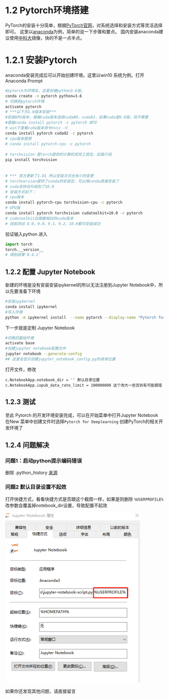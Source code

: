 # 1.2 Pytorch环境搭建
PyTorch的安装十分简单，根据[PyTorch官网](https://pytorch.org/)，对系统选择和安装方式等灵活选择即可。
这里以[anaconda](https://www.anaconda.com/)为例，简单的说一下步骤和要点。
国内安装anaconda建议使用[中科大](http://mirrors.ustc.edu.cn/help/anaconda.html)镜像，快的不是一点半点。

# 1.2.1 安装Pytorch
anaconda安装完成后可以开始创建环境，这里以win10 系统为例。打开Anaconda Prompt
```bash
#pytorch为环境名，这里创建python3.6版。
conda create -n pytorch python=3.6
# 切换到pytorch环境
activate pytorch
# ***以下为1.0版本安装***
#安装GPU版本，根据cuda版本选择cuda80，cuda92，如果cuda是9.0版，则不需要
#直接conda install pytorch -c pytorch 即可
# win下查看cuda版本命令nvcc -V
conda install pytorch cuda92 -c pytorch
# cpu版本使用
# conda install pytorch-cpu -c pytorch

# torchvision 是torch提供的计算机视觉工具包，后面介绍
pip install torchvision


# *** 官方更新了1.01 所以安装方式也有小的变更
# torchversion提供了conda的安装包，可以用conda直接安装了
# cuda支持也升级到了10.0
# 安装方式如下：
# cpu版本
conda install pytorch-cpu torchvision-cpu -c pytorch
# GPU版 
conda install pytorch torchvision cudatoolkit=10.0 -c pytorch
# cudatoolkit后跟着相应的cuda版本
# 目前测试 8.0、9.0、9.1、9.2、10.0都可安装成功


```

验证输入python 进入
```python
import torch
torch.__version__
# 得到结果'0.4.1'
```

## 1.2.2 配置 Jupyter Notebook
新建的环境是没有安装安装ipykernel的所以无法注册到Jupyter Notebook中，所以先要准备下环境
```bash
#安装ipykernel
conda install ipykernel
#写入环境
python -m ipykernel install  --name pytorch --display-name "Pytorch for Deeplearning"
```
下一步就是定制 Jupyter Notebook
```bash
#切换回基础环境
activate base
#创建jupyter notebook配置文件
jupyter notebook --generate-config
## 这里会显示创建jupyter_notebook_config.py的具体位置
```
打开文件，修改
```
c.NotebookApp.notebook_dir = '' 默认目录位置
c.NotebookApp.iopub_data_rate_limit = 100000000 这个改大一些否则有可能报错
```

## 1.2.3 测试
至此 Pytorch 的开发环境安装完成，可以在开始菜单中打开Jupyter Notebook 在New 菜单中创建文件时选择`Pytorch for Deeplearning` 创建PyTorch的相关开发环境了

## 1.2.4 问题解决

### 问题1：启动python提示编码错误

删除 .python_history [来源](http://tantai.org/posts/install-keras-pytorch-jupyter-notebook-Anaconda-window-10-cpu/)
### 问题2 默认目录设置不起效
打开快捷方式，看看快捷方式是否跟这个截图一样，如果是则删除 `%USERPROFILE%` 改参数会覆盖掉notebook_dir设置，导致配置不起效

![Alt text](pic1.png)

如果你还发现其他问题，请直接留言


